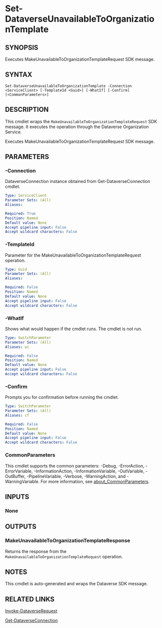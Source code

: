 # Set-DataverseUnavailableToOrganizationTemplate

## SYNOPSIS
Executes MakeUnavailableToOrganizationTemplateRequest SDK message.

## SYNTAX

```
Set-DataverseUnavailableToOrganizationTemplate -Connection <ServiceClient> [-TemplateId <Guid>] [-WhatIf] [-Confirm] [<CommonParameters>]
```

## DESCRIPTION

This cmdlet wraps the `MakeUnavailableToOrganizationTemplateRequest` SDK message. It executes the operation through the Dataverse Organization Service.

Executes MakeUnavailableToOrganizationTemplateRequest SDK message.

## PARAMETERS

### -Connection
DataverseConnection instance obtained from Get-DataverseConnection cmdlet.

```yaml
Type: ServiceClient
Parameter Sets: (All)
Aliases:

Required: True
Position: Named
Default value: None
Accept pipeline input: False
Accept wildcard characters: False
```
### -TemplateId
Parameter for the MakeUnavailableToOrganizationTemplateRequest operation.

```yaml
Type: Guid
Parameter Sets: (All)
Aliases:

Required: False
Position: Named
Default value: None
Accept pipeline input: False
Accept wildcard characters: False
```
### -WhatIf
Shows what would happen if the cmdlet runs. The cmdlet is not run.

```yaml
Type: SwitchParameter
Parameter Sets: (All)
Aliases: wi

Required: False
Position: Named
Default value: None
Accept pipeline input: False
Accept wildcard characters: False
```

### -Confirm
Prompts you for confirmation before running the cmdlet.

```yaml
Type: SwitchParameter
Parameter Sets: (All)
Aliases: cf

Required: False
Position: Named
Default value: None
Accept pipeline input: False
Accept wildcard characters: False
```
### CommonParameters
This cmdlet supports the common parameters: -Debug, -ErrorAction, -ErrorVariable, -InformationAction, -InformationVariable, -OutVariable, -OutBuffer, -PipelineVariable, -Verbose, -WarningAction, and -WarningVariable. For more information, see [about_CommonParameters](http://go.microsoft.com/fwlink/?LinkID=113216).

## INPUTS

### None

## OUTPUTS

### MakeUnavailableToOrganizationTemplateResponse

Returns the response from the `MakeUnavailableToOrganizationTemplateRequest` operation.

## NOTES

This cmdlet is auto-generated and wraps the Dataverse SDK message.

## RELATED LINKS

[Invoke-DataverseRequest](Invoke-DataverseRequest.md)

[Get-DataverseConnection](Get-DataverseConnection.md)
